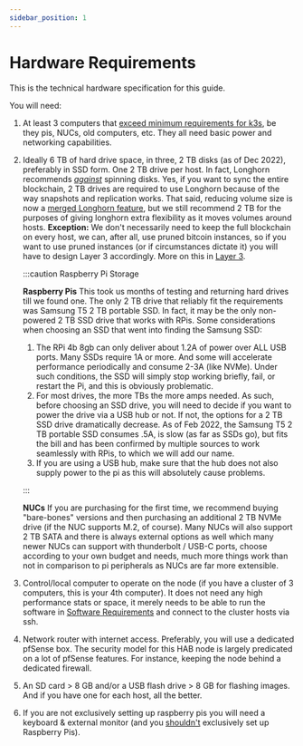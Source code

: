```yaml
---
sidebar_position: 1
---
```


# Hardware Requirements

This is the technical hardware specification for this guide.

You will need:

1. At least 3 computers that
   [exceed minimum requirements for k3s](https://rancher.com/docs/k3s/latest/en/installation/installation-requirements/),
   be they pis, NUCs, old computers, etc. They all need basic power and
   networking capabilities.

1. Ideally 6 TB of hard drive space, in three, 2 TB disks (as of Dec 2022),
   preferably in SSD form. One 2 TB drive per host. In fact, Longhorn recommends
   [_against_](https://longhorn.io/docs/1.2.3/best-practices/#minimum-recommended-hardware)
   spinning disks. Yes, if you want to sync the entire blockchain, 2 TB drives
   are required to use Longhorn because of the way snapshots and replication
   works. That said, reducing volume size is now a
   [merged Longhorn feature](https://github.com/longhorn/longhorn/issues/836),
   but we still recommend 2 TB for the purposes of giving longhorn extra
   flexibility as it moves volumes around hosts. **Exception:** We don't
   necessarily need to keep the full blockchain on every host, we can, after
   all, use pruned bitcoin instances, so if you want to use pruned instances (or
   if circumstances dictate it) you will have to design Layer 3 accordingly.
   More on this in [Layer 3](/docs/l3-bitcoin/standup-live).

   :::caution Raspberry Pi Storage

   **Raspberry Pis** This took us months of testing and returning hard drives
   till we found one. The only 2 TB drive that reliably fit the requirements was
   Samsung T5 2 TB portable SSD. In fact, it may be the only non-powered 2 TB
   SSD drive that works with RPis. Some considerations when choosing an SSD that
   went into finding the Samsung SSD:

   1. The RPi 4b 8gb can only deliver about 1.2A of power over ALL USB ports.
      Many SSDs require 1A or more. And some will accelerate performance
      periodically and consume 2-3A (like NVMe). Under such conditions, the SSD
      will simply stop working briefly, fail, or restart the Pi, and this is
      obviously problematic.
   1. For most drives, the more TBs the more amps needed. As such, before
      choosing an SSD drive, you will need to decide if you want to power the
      drive via a USB hub or not. If not, the options for a 2 TB SSD drive
      dramatically decrease. As of Feb 2022, the Samsung T5 2 TB portable SSD
      consumes .5A, is slow (as far as SSDs go), but fits the bill and has been
      confirmed by multiple sources to work seamlessly with RPis, to which we
      will add our name.
   1. If you are using a USB hub, make sure that the hub does not also supply
      power to the pi as this will absolutely cause problems.

   :::

   **NUCs** If you are purchasing for the first time, we recommend buying
   "bare-bones" versions and then purchasing an additional 2 TB NVMe drive (if
   the NUC supports M.2, of course). Many NUCs will also support 2 TB SATA and
   there is always external options as well which many newer NUCs can support
   with thunderbolt / USB-C ports, choose according to your own budget and
   needs, much more things work than not in comparison to pi peripherals as NUCs
   are far more extensible.

1. Control/local computer to operate on the node (if you have a cluster of 3
   computers, this is your 4th computer). It does not need any high performance
   stats or space, it merely needs to be able to run the software in
   [Software Requirements](/docs/l1-hosts/software) and connect to the cluster
   hosts via ssh.

1. Network router with internet access. Preferably, you will use a dedicated
   pfSense box. The security model for this HAB node is largely predicated on a
   lot of pfSense features. For instance, keeping the node behind a dedicated
   firewall.

1. An SD card > 8 GB and/or a USB flash drive > 8 GB for flashing images. And if
   you have one for each host, all the better.

1. If you are not exclusively setting up raspberry pis you will need a keyboard
   & external monitor (and you [shouldn't](/poc#host-diversification)
   exclusively set up Raspberry Pis).
